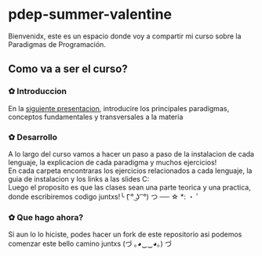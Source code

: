 # pdep-summer-valentine
Bienvenidx, este es un espacio donde voy a compartir mi curso sobre la Paradigmas de Programación. 

## Como va a ser el curso?

### ✿ Introduccion
En la [siguiente presentacion](https://docs.google.com/presentation/d/1u7GGNxO8wPSYDEu63R-BXcCFPnksZjcytdzWYj0umMg/edit?usp=sharing), introducire los principales paradigmas, conceptos fundamentales y transversales a la materia <br>
 

### ✿ Desarrollo
A lo largo del curso vamos a hacer un paso a paso de la instalacion de cada lenguaje, la explicacion de cada paradigma y muchos ejercicios! <br>
En cada carpeta encontraras los ejercicios relacionados a cada lenguaje, la guia de instalacion y los links a las slides C: <br>
Luego el proposito es que las clases sean una parte teorica y una practica, donde escribiremos codigo juntxs!╰ (͡ ° ͜ʖ ͡ °) つ ── ☆ *: ・ ﾟ

### ✿ Que hago ahora?

Si aun lo lo hiciste, podes hacer un fork de este repositorio asi podemos comenzar este bello camino juntxs (づ ｡◕‿‿◕｡) づ

